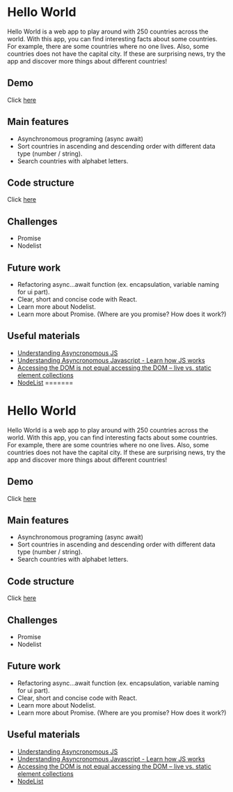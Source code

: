 
# Hello World

Hello World is a web app to play around with 250 countries across the world. With this app, you can find interesting facts about some countries. For example, there are some countries where no one lives. Also, some countries does not have the capital city. If these are surprising news, try the app and discover more things about different countries!

## Demo

Click [here](https://chaeahpark.github.io/hello-world/)

## Main features

- Asynchronomous programing (async await)
- Sort countries in ascending and descending order with different data type (number / string).
- Search countries with alphabet letters.

## Code structure

Click [here](https://drive.google.com/file/d/1apOSc7jIZAEUIFt7ZIjJcm5InS0PDjvr/view?usp=sharing)

## Challenges

- Promise
- Nodelist

## Future work

- Refactoring async...await function (ex. encapsulation, variable naming for ui part).
- Clear, short and concise code with React.
- Learn more about Nodelist.
- Learn more about Promise. (Where are you promise? How does it work?)

## Useful materials

- [Understanding Asyncronomous JS](https://www.youtube.com/watch?v=8aGhZQkoFbQ)
- [Understanding Asyncronomous Javascript - Learn how JS works](https://blog.bitsrc.io/understanding-asynchronous-javascript-the-event-loop-74cd408419ff)
- [Accessing the DOM is not equal accessing the DOM – live vs. static element collections](https://www.stefanjudis.com/blog/accessing-the-dom-is-not-equal-accessing-the-dom/)
- [NodeList](https://developer.mozilla.org/en-US/docs/Web/API/NodeList)
=======
# Hello World

Hello World is a web app to play around with 250 countries across the world. With this app, you can find interesting facts about some countries. For example, there are some countries where no one lives. Also, some countries does not have the capital city. If these are surprising news, try the app and discover more things about different countries!

## Demo

Click [here](https://chaeahpark.github.io/hello-world/)

## Main features

- Asynchronomous programing (async await)
- Sort countries in ascending and descending order with different data type (number / string).
- Search countries with alphabet letters.

## Code structure

Click [here](https://drive.google.com/file/d/1apOSc7jIZAEUIFt7ZIjJcm5InS0PDjvr/view?usp=sharing)

## Challenges

- Promise
- Nodelist

## Future work

- Refactoring async...await function (ex. encapsulation, variable naming for ui part).
- Clear, short and concise code with React.
- Learn more about Nodelist.
- Learn more about Promise. (Where are you promise? How does it work?)

## Useful materials

- [Understanding Asyncronomous JS](https://www.youtube.com/watch?v=8aGhZQkoFbQ) 
- [Understanding Asyncronomous Javascript - Learn how JS works](https://blog.bitsrc.io/understanding-asynchronous-javascript-the-event-loop-74cd408419ff)
- [Accessing the DOM is not equal accessing the DOM – live vs. static element collections](https://www.stefanjudis.com/blog/accessing-the-dom-is-not-equal-accessing-the-dom/)
- [NodeList](https://developer.mozilla.org/en-US/docs/Web/API/NodeList)

